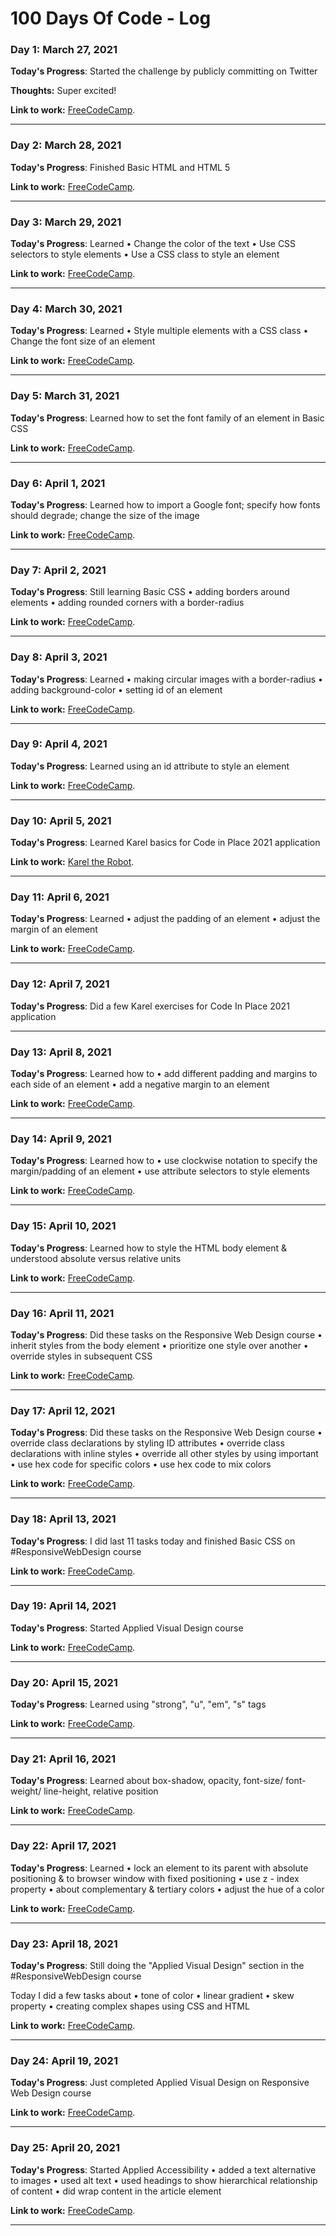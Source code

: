 # 100 Days Of Code - Log

### Day 1: March 27, 2021

**Today's Progress**: Started the challenge by publicly committing on Twitter

**Thoughts:** Super excited!

**Link to work:** [FreeCodeCamp](https://www.freecodecamp.org/injialiyeva).

--------------------------------------------------------------------------------------------

### Day 2: March 28, 2021

**Today's Progress**: Finished Basic HTML and HTML 5

**Link to work:** [FreeCodeCamp](https://www.freecodecamp.org/injialiyeva).

--------------------------------------------------------------------------------------------

### Day 3: March 29, 2021

**Today's Progress**: Learned 
• Change the color of the text 
• Use CSS selectors to style elements 
• Use a CSS class to style an element 

**Link to work:** [FreeCodeCamp](https://www.freecodecamp.org/injialiyeva).

--------------------------------------------------------------------------------------------

### Day 4: March 30, 2021

**Today's Progress**: Learned
• Style multiple elements with a CSS class 
• Change the font size of an element 

**Link to work:** [FreeCodeCamp](https://www.freecodecamp.org/injialiyeva).

--------------------------------------------------------------------------------------------

### Day 5: March 31, 2021

**Today's Progress**: Learned how to set the font family of an element in Basic CSS 

**Link to work:** [FreeCodeCamp](https://www.freecodecamp.org/injialiyeva).

--------------------------------------------------------------------------------------------

### Day 6: April 1, 2021

**Today's Progress**: Learned how to import a Google font; specify how fonts should degrade; change the size of the image 

**Link to work:** [FreeCodeCamp](https://www.freecodecamp.org/injialiyeva).

--------------------------------------------------------------------------------------------

### Day 7: April 2, 2021

**Today's Progress**: Still learning Basic CSS 
• adding borders around elements 
• adding rounded corners with a border-radius

**Link to work:** [FreeCodeCamp](https://www.freecodecamp.org/injialiyeva). 

--------------------------------------------------------------------------------------------

### Day 8: April 3, 2021

**Today's Progress**: Learned 
• making circular images with a border-radius 
• adding background-color
• setting id of an element

**Link to work:** [FreeCodeCamp](https://www.freecodecamp.org/injialiyeva). 

--------------------------------------------------------------------------------------------

### Day 9: April 4, 2021

**Today's Progress**: Learned using an id attribute to style an element 

**Link to work:** [FreeCodeCamp](https://www.freecodecamp.org/injialiyeva). 

--------------------------------------------------------------------------------------------

### Day 10: April 5, 2021

**Today's Progress**: Learned Karel basics for Code in Place 2021 application

**Link to work:** [Karel the Robot](https://compedu.stanford.edu/karel-reader/docs/python/en/intro.html). 

--------------------------------------------------------------------------------------------

### Day 11: April 6, 2021

**Today's Progress**: Learned 
• adjust the padding of an element 
• adjust the margin of an element 

**Link to work:** [FreeCodeCamp](https://www.freecodecamp.org/injialiyeva). 

--------------------------------------------------------------------------------------------

### Day 12: April 7, 2021

**Today's Progress**: Did a few Karel exercises for Code In Place 2021 application

--------------------------------------------------------------------------------------------

### Day 13: April 8, 2021

**Today's Progress**: Learned how to
• add different padding and margins to each side of an element
• add a negative margin to an element 

**Link to work:** [FreeCodeCamp](https://www.freecodecamp.org/injialiyeva). 

--------------------------------------------------------------------------------------------

### Day 14: April 9, 2021

**Today's Progress**: Learned how to
• use clockwise notation to specify the margin/padding of an element 
• use attribute selectors to style elements 

**Link to work:** [FreeCodeCamp](https://www.freecodecamp.org/injialiyeva). 

--------------------------------------------------------------------------------------------

### Day 15: April 10, 2021

**Today's Progress**: Learned how to style the HTML body element & understood absolute versus relative units 

**Link to work:** [FreeCodeCamp](https://www.freecodecamp.org/injialiyeva). 

--------------------------------------------------------------------------------------------

### Day 16: April 11, 2021

**Today's Progress**: Did these tasks on the Responsive Web Design course
• inherit styles from the body element
• prioritize one style over another 
• override styles in subsequent CSS

**Link to work:** [FreeCodeCamp](https://www.freecodecamp.org/injialiyeva). 

--------------------------------------------------------------------------------------------

### Day 17: April 12, 2021

**Today's Progress**: Did these tasks on the Responsive Web Design course
• override class declarations by styling ID attributes 
• override class declarations with inline styles
• override all other styles by using important
• use hex code for specific colors
• use hex code to mix colors 

**Link to work:** [FreeCodeCamp](https://www.freecodecamp.org/injialiyeva). 

--------------------------------------------------------------------------------------------

### Day 18: April 13, 2021

**Today's Progress**: I did last 11 tasks today and finished Basic CSS on #ResponsiveWebDesign course 

**Link to work:** [FreeCodeCamp](https://www.freecodecamp.org/injialiyeva). 

--------------------------------------------------------------------------------------------

### Day 19: April 14, 2021

**Today's Progress**: Started Applied Visual Design course

**Link to work:** [FreeCodeCamp](https://www.freecodecamp.org/injialiyeva). 

--------------------------------------------------------------------------------------------

### Day 20: April 15, 2021

**Today's Progress**: Learned using "strong", "u", "em", "s" tags 

**Link to work:** [FreeCodeCamp](https://www.freecodecamp.org/injialiyeva). 

--------------------------------------------------------------------------------------------
 
### Day 21: April 16, 2021

**Today's Progress**: Learned about box-shadow, opacity, font-size/ font-weight/ line-height, relative position

**Link to work:** [FreeCodeCamp](https://www.freecodecamp.org/injialiyeva). 

--------------------------------------------------------------------------------------------

### Day 22: April 17, 2021

**Today's Progress**: Learned 
• lock an element to its parent with absolute positioning & to browser window with fixed positioning
• use z - index property 
• about complementary & tertiary colors 
• adjust the hue of a color 

**Link to work:** [FreeCodeCamp](https://www.freecodecamp.org/injialiyeva). 

--------------------------------------------------------------------------------------------

### Day 23: April 18, 2021

**Today's Progress**: Still doing the "Applied Visual Design" section in the #ResponsiveWebDesign course 

Today I did a few tasks about 
• tone of color
• linear gradient 
• skew property 
• creating complex shapes using CSS and HTML 

**Link to work:** [FreeCodeCamp](https://www.freecodecamp.org/injialiyeva). 

--------------------------------------------------------------------------------------------

### Day 24: April 19, 2021

**Today's Progress**: Just completed Applied Visual Design on Responsive Web Design course 

**Link to work:** [FreeCodeCamp](https://www.freecodecamp.org/injialiyeva). 

--------------------------------------------------------------------------------------------

### Day 25: April 20, 2021

**Today's Progress**: Started Applied Accessibility 
• added a text alternative to images
• used alt text 
• used headings to show hierarchical relationship of content
• did wrap content in the article element  

**Link to work:** [FreeCodeCamp](https://www.freecodecamp.org/injialiyeva). 

--------------------------------------------------------------------------------------------  


